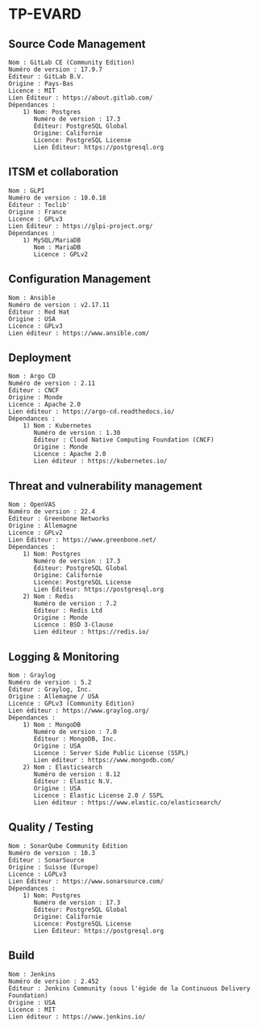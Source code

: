 # TP-EVARD

## Source Code Management
    Nom : GitLab CE (Community Edition)
    Numéro de version : 17.9.7
    Éditeur : GitLab B.V.
    Origine : Pays-Bas
    Licence : MIT
    Lien Éditeur : https://about.gitlab.com/
    Dépendances :
        1) Nom: Postgres
           Numéro de version : 17.3
           Éditeur: PostgreSQL Global
           Origine: Californie
           Licence: PostgreSQL License
           Lien Éditeur: https://postgresql.org

## ITSM et collaboration
    Nom : GLPI
    Numéro de version : 10.0.18
    Éditeur : Teclib'
    Origine : France
    Licence : GPLv3
    Lien Éditeur : https://glpi-project.org/
    Dépendances :
        1) MySQL/MariaDB
           Nom : MariaDB
           Licence : GPLv2

## Configuration Management
    Nom : Ansible
    Numéro de version : v2.17.11
    Éditeur : Red Hat
    Origine : USA
    Licence : GPLv3
    Lien éditeur : https://www.ansible.com/

## Deployment
    Nom : Argo CD
    Numéro de version : 2.11
    Éditeur : CNCF
    Origine : Monde
    Licence : Apache 2.0
    Lien éditeur : https://argo-cd.readthedocs.io/
    Dépendances :
        1) Nom : Kubernetes
           Numéro de version : 1.30
           Éditeur : Cloud Native Computing Foundation (CNCF)
           Origine : Monde
           Licence : Apache 2.0
           Lien éditeur : https://kubernetes.io/

## Threat and vulnerability management
    Nom : OpenVAS
    Numéro de version : 22.4
    Éditeur : Greenbone Networks
    Origine : Allemagne
    Licence : GPLv2
    Lien Éditeur : https://www.greenbone.net/
    Dépendances :
        1) Nom: Postgres
           Numéro de version : 17.3
           Éditeur: PostgreSQL Global
           Origine: Californie
           Licence: PostgreSQL License
           Lien Éditeur: https://postgresql.org
        2) Nom : Redis
           Numéro de version : 7.2
           Éditeur : Redis Ltd
           Origine : Monde
           Licence : BSD 3-Clause
           Lien éditeur : https://redis.io/

## Logging & Monitoring
    Nom : Graylog
    Numéro de version : 5.2
    Éditeur : Graylog, Inc.
    Origine : Allemagne / USA
    Licence : GPLv3 (Community Edition)
    Lien éditeur : https://www.graylog.org/
    Dépendances :
        1) Nom : MongoDB
           Numéro de version : 7.0
           Éditeur : MongoDB, Inc.
           Origine : USA
           Licence : Server Side Public License (SSPL)
           Lien éditeur : https://www.mongodb.com/
        2) Nom : Elasticsearch
           Numéro de version : 8.12
           Éditeur : Elastic N.V.
           Origine : USA
           Licence : Elastic License 2.0 / SSPL
           Lien éditeur : https://www.elastic.co/elasticsearch/

## Quality / Testing
    Nom : SonarQube Community Edition
    Numéro de version : 10.3
    Éditeur : SonarSource
    Origine : Suisse (Europe)
    Licence : LGPLv3
    Lien Éditeur : https://www.sonarsource.com/
    Dépendances :
        1) Nom: Postgres
           Numéro de version : 17.3
           Éditeur: PostgreSQL Global
           Origine: Californie
           Licence: PostgreSQL License
           Lien Éditeur: https://postgresql.org
           

## Build

    Nom : Jenkins
    Numéro de version : 2.452
    Éditeur : Jenkins Community (sous l'égide de la Continuous Delivery Foundation)
    Origine : USA
    Licence : MIT
    Lien éditeur : https://www.jenkins.io/
